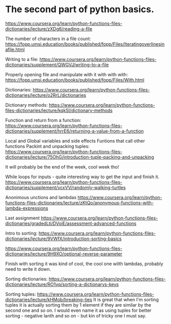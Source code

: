 # The second part of python basics.
[dynamic typing in python]: https://stackoverflow.com/questions/11328920/is-python-strongly-typed

https://www.coursera.org/learn/python-functions-files-dictionaries/lecture/zXDg6/reading-a-file

The number of characters in a file count: 
https://fopp.umsi.education/books/published/fopp/Files/Iteratingoverlinesinafile.html

Writing to a file:
https://www.coursera.org/learn/python-functions-files-dictionaries/supplement/QWGVJ/writing-to-a-file

Properly opening file and manipulate with it with with with:
https://fopp.umsi.education/books/published/fopp/Files/With.html

Dictionaries:
https://www.coursera.org/learn/python-functions-files-dictionaries/lecture/o2RrL/dictionaries

Dictionary methods:
https://www.coursera.org/learn/python-functions-files-dictionaries/lecture/kqkSl/dictionary-methods

Function and return from a function:
https://www.coursera.org/learn/python-functions-files-dictionaries/supplement/hrrE6/returning-a-value-from-a-function

Local and Global variables and side effects
Funtions that call other functions 
Packint and unpacking tuples:
https://www.coursera.org/learn/python-functions-files-dictionaries/lecture/75OhG/introduction-tuple-packing-and-unpacking

It will probably be the end of the week, cool week tho!

While loops for inputs - quite interesting way to get the input and finish it.
https://www.coursera.org/learn/python-functions-files-dictionaries/supplement/vcxVV/randomly-walking-turtles

Anonimous unctions and lambdas
https://www.coursera.org/learn/python-functions-files-dictionaries/lecture/zKtQo/anonymous-functions-with-lambda-expressions

Last assignment https://www.coursera.org/learn/python-functions-files-dictionaries/gradedLti/DVoiE/assessment-advanced-functions

Intro to sorting:
https://www.coursera.org/learn/python-functions-files-dictionaries/lecture/9VWfX/introduction-sorting-basics

https://www.coursera.org/learn/python-functions-files-dictionaries/lecture/9H9XO/optional-reverse-parameter

Finish with sorting it was kind of cool, the cool one wilth lambdas, probably need to write it down.

Sorting dictionaries:
https://www.coursera.org/learn/python-functions-files-dictionaries/lecture/RO1vq/sorting-a-dictionarys-keys

Sorting tuples:
https://www.coursera.org/learn/python-functions-files-dictionaries/lecture/kHMob/breaking-ties
It is great that when I'm sorting tuples it is actually sorting them by 1 element if they are similar
by the second one and so on.
I would even name it as using tuples for better sorting - negative lanth and so on - but kin of tricky
one I must say.



